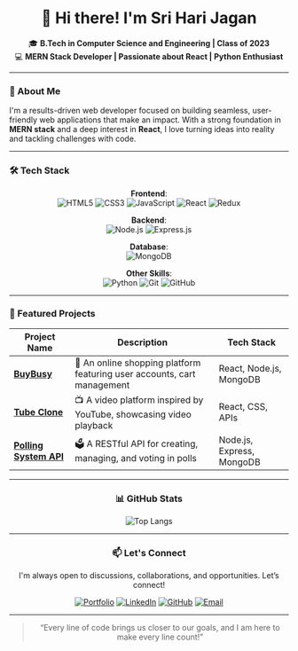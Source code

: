 <div align="center">

# 💫 Hi there! I'm Sri Hari Jagan

🎓 **B.Tech in Computer Science and Engineering | Class of 2023**  
💻 **MERN Stack Developer | Passionate about React | Python Enthusiast**

</div>

---

### 🚀 About Me
I'm a results-driven web developer focused on building seamless, user-friendly web applications that make an impact. With a strong foundation in **MERN stack** and a deep interest in **React**, I love turning ideas into reality and tackling challenges with code.

---

### 🛠 Tech Stack

<div align="center">

 **Frontend**:  
  ![HTML5](https://img.shields.io/badge/-HTML5-E34F26?style=flat-square&logo=html5&logoColor=white)
  ![CSS3](https://img.shields.io/badge/-CSS3-1572B6?style=flat-square&logo=css3)
  ![JavaScript](https://img.shields.io/badge/-JavaScript-F7DF1E?style=flat-square&logo=javascript&logoColor=black)
  ![React](https://img.shields.io/badge/-React-61DAFB?style=flat-square&logo=react&logoColor=black)
  ![Redux](https://img.shields.io/badge/-Redux-764ABC?style=flat-square&logo=redux&logoColor=white)

 **Backend**:  
  ![Node.js](https://img.shields.io/badge/-Node.js-339933?style=flat-square&logo=node.js&logoColor=white)
  ![Express.js](https://img.shields.io/badge/-Express.js-000000?style=flat-square&logo=express&logoColor=white)

 **Database**:  
  ![MongoDB](https://img.shields.io/badge/-MongoDB-47A248?style=flat-square&logo=mongodb&logoColor=white)

 **Other Skills**:  
  ![Python](https://img.shields.io/badge/-Python-3776AB?style=flat-square&logo=python&logoColor=white)
  ![Git](https://img.shields.io/badge/-Git-F05032?style=flat-square&logo=git&logoColor=white)
  ![GitHub](https://img.shields.io/badge/-GitHub-181717?style=flat-square&logo=github)

</div>

---

### 📂 Featured Projects

| Project Name | Description | Tech Stack |
|--------------|-------------|------------|
| **[BuyBusy](https://github.com/SriHariJagan/BuyBusy-OnlineShopping.git)** | 🛒 An online shopping platform featuring user accounts, cart management | React, Node.js, MongoDB |
| **[Tube Clone](https://github.com/SriHariJagan/VidTube_YouTube-Clone.git)** | 📺 A video platform inspired by YouTube, showcasing video playback | React, CSS, APIs |
| **[Polling System API](https://github.com/SriHariJagan/Polling-System-API.git)** | 🗳 A RESTful API for creating, managing, and voting in polls | Node.js, Express, MongoDB |

---

<div align="center">

### 📊 GitHub Stats

![Top Langs](https://github-readme-stats.vercel.app/api/top-langs/?username=sriharijagan&layout=compact&theme=radical)

</div>

---

<div align="center">

### 📫 Let's Connect

I'm always open to discussions, collaborations, and opportunities. Let’s connect!

[![Portfolio](https://img.shields.io/badge/Portfolio-000000?style=flat-square&logo=googlechrome&logoColor=white)](https://jagansportfolio.netlify.app/)
[![LinkedIn](https://img.shields.io/badge/LinkedIn-0077B5?style=flat-square&logo=linkedin&logoColor=white)](https://www.linkedin.com/in/sri-hari-jagan-mushini/)
[![GitHub](https://img.shields.io/badge/GitHub-181717?style=flat-square&logo=github&logoColor=white)](https://github.com/sriharijagan)
[![Email](https://img.shields.io/badge/Email-D14836?style=flat-square&logo=gmail&logoColor=white)](mailto:sriharijagan04@gmail.com)

---

> “Every line of code brings us closer to our goals, and I am here to make every line count!”

</div>
